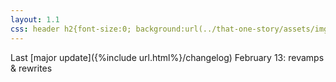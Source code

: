 ```yaml
---
layout: 1.1
css: header h2{font-size:0; background:url(../that-one-story/assets/img/logothing-v0.png); background-position:center; height:284px; margin:7.5rem auto 1rem;} body{text-align:center;} main{font-size:.75em; opacity:.85;}
---
```

Last [major update]({%include url.html%}/changelog) February 13: revamps & rewrites

<!--github why-->